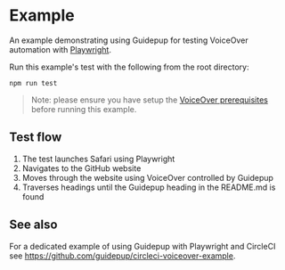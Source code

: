 # Example

An example demonstrating using Guidepup for testing VoiceOver automation with [Playwright](https://playwright.dev/).

Run this example's test with the following from the root directory:

```console
npm run test
```

> Note: please ensure you have setup the [VoiceOver prerequisites](https://github.com/guidepup/guidepup/tree/main/guides/voiceover-prerequisites/README.md) before running this example.

## Test flow

1. The test launches Safari using Playwright
2. Navigates to the GitHub website
3. Moves through the website using VoiceOver controlled by Guidepup
4. Traverses headings until the Guidepup heading in the README.md is found

## See also

For a dedicated example of using Guidepup with Playwright and CircleCI see <https://github.com/guidepup/circleci-voiceover-example>.
